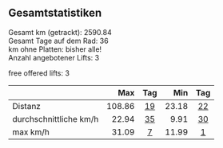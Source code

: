 ## Gesamtstatistiken

Gesamt km (getrackt): 2590.84  
Gesamt Tage auf dem Rad: 36  
km ohne Platten: bisher alle!  
Anzahl angebotener Lifts: 3

free offered lifts: 3

|  | Max | Tag | Min | Tag |  
| --- |---:| :---:| ---:| :---:|   
| Distanz | 108.86 | [19](http://www.latinamerica.bike/track/d19) |23.18|[22](http://www.latinamerica.bike/track/d22) |
| durchschnittliche km/h  | 22.94|[35](http://www.latinamerica.bike/track/d35) |9.91|[30](http://www.latinamerica.bike/track/d30) |
| max km/h  | 31.09|[7](http://www.latinamerica.bike/track/d7) |11.99|[1](http://www.latinamerica.bike/track/d1) |
